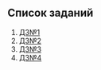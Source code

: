 ## Список заданий

1. [ДЗ№1](https://github.com/ylabio/react-webinar-3/pull/69)
2. [ДЗ№2](https://github.com/ylabio/react-webinar-3/pull/182)
3. [ДЗ№3](https://github.com/ylabio/react-webinar-3/pull/264)
4. [ДЗ№4](https://github.com/ylabio/react-webinar-3/pull/323)
